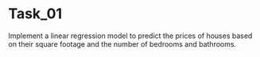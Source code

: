 # Task_01
Implement a linear regression model to predict the prices of houses based on their square footage and the number of bedrooms and bathrooms.
